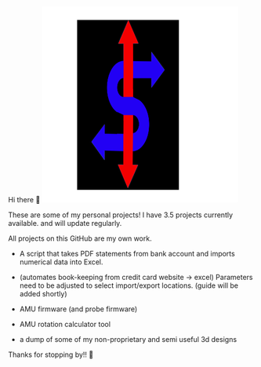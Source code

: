 Hi there 👋 <img src="sahijlogov2.svg" alt="python" width="400" height="400"/>

These are some of my personal projects! 
I have 3.5 projects currently available. 
and will update regularly. 

All projects on this GitHub are my own work. 

- A script that takes PDF statements from bank account and imports numerical data into Excel.

-   (automates book-keeping from credit card website -> excel)
  Parameters need to be adjusted to select import/export locations.
   (guide will be added shortly)

- AMU firmware (and probe firmware) 

- AMU rotation calculator tool 

- a dump of some of my non-proprietary and semi useful 3d designs

 Thanks for stopping by!!
 🙌
